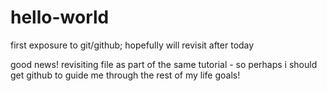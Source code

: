 # hello-world
first exposure to git/github; hopefully will revisit after today

good news!  revisiting file as part of the same tutorial - so perhaps i should get github to guide me through the rest of my life goals!
